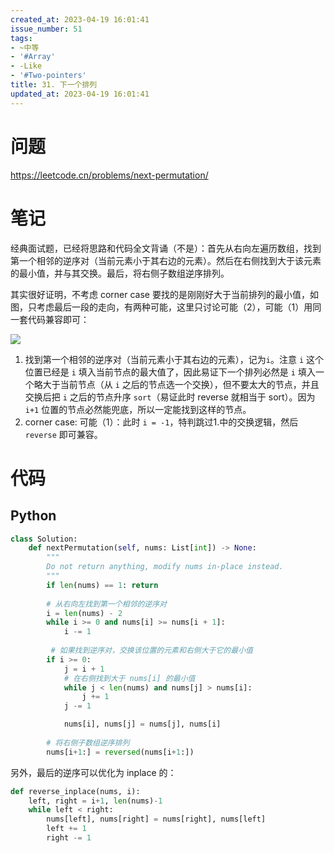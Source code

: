 ```yaml
---
created_at: 2023-04-19 16:01:41
issue_number: 51
tags:
- ~中等
- '#Array'
- -Like
- '#Two-pointers'
title: 31. 下一个排列
updated_at: 2023-04-19 16:01:41
---
```


# 问题

https://leetcode.cn/problems/next-permutation/

# 笔记

经典面试题，已经将思路和代码全文背诵（不是）：首先从右向左遍历数组，找到第一个相邻的逆序对（当前元素小于其右边的元素）。然后在右侧找到大于该元素的最小值，并与其交换。最后，将右侧子数组逆序排列。

其实很好证明，不考虑 corner case 要找的是刚刚好大于当前排列的最小值，如图，只考虑最后一段的走向，有两种可能，这里只讨论可能（2），可能（1）用同一套代码兼容即可：

![](https://pics.winterg.site/images/next_permutation.png)

1. 找到第一个相邻的逆序对（当前元素小于其右边的元素），记为`i`。注意 `i` 这个位置已经是 `i` 填入当前节点的最大值了，因此易证下一个排列必然是 `i` 填入一个略大于当前节点（从 `i` 之后的节点选一个交换），但不要太大的节点，并且交换后把 `i` 之后的节点升序 `sort`（易证此时 reverse 就相当于 sort）。因为 `i+1` 位置的节点必然能兜底，所以一定能找到这样的节点。
2. corner case: 可能（1）：此时 `i = -1`，特判跳过1.中的交换逻辑，然后`reverse` 即可兼容。

# 代码

## Python

```python
class Solution:
    def nextPermutation(self, nums: List[int]) -> None:
        """
        Do not return anything, modify nums in-place instead.
        """
        if len(nums) == 1: return
		
        # 从右向左找到第一个相邻的逆序对
        i = len(nums) - 2
        while i >= 0 and nums[i] >= nums[i + 1]:
            i -= 1
        
         # 如果找到逆序对，交换该位置的元素和右侧大于它的最小值
        if i >= 0:
            j = i + 1
            # 在右侧找到大于 nums[i] 的最小值
            while j < len(nums) and nums[j] > nums[i]:
                j += 1
            j -= 1

            nums[i], nums[j] = nums[j], nums[i]
            
		# 将右侧子数组逆序排列
        nums[i+1:] = reversed(nums[i+1:])

```

另外，最后的逆序可以优化为 inplace 的：

```python
def reverse_inplace(nums, i):
    left, right = i+1, len(nums)-1
    while left < right:
        nums[left], nums[right] = nums[right], nums[left]
        left += 1
        right -= 1
```

